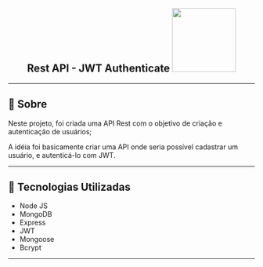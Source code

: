 <h2 align="center">
    Rest API - JWT Authenticate
    <img src="https://vegibit.com/wp-content/uploads/2018/07/JSON-Web-Token-Authentication-With-Node.png" width="130">
</h2>

---

## 📔 Sobre

Neste projeto, foi criada uma API Rest com o objetivo de criação e autenticação de usuários;

A idéia foi basicamente criar uma API onde seria possível cadastrar um usuário, e autenticá-lo com JWT.

---

## 🚀 Tecnologias Utilizadas

- Node JS
- MongoDB
- Express
- JWT
- Mongoose
- Bcrypt

---